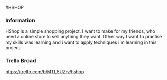 #HSHOP

### Information
HShop is a simple shopping project. I want to make for my friends, who need a online store to sell anything they want. Other way I want to practise my skills was learning and i want to apply techniques i'm learning in this project.

### Trello Broad
https://trello.com/b/MTL5UZrv/hshop